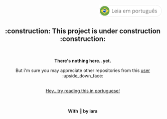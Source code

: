 <div align="right" >
   <a href="./README.pt.md">
    <img src="./.github/lg-button-pt.png" alt="pt-br" ></img>
  </a>
</div>

<div align="center" >
  <h2> :construction: This project is under construction :construction: </h2>
  <br/>
  
  <p><strong>There's nothing here.. yet.</strong></p>
  <p>But i'm sure you may appreciate other repositories from this <a href="https://github.com/iaraoliveira">user</a> :upside_down_face:</p>
  
  <br/>
  <a href="./README.pt.md" font-size="18px">
    Hey.. try reading this in portuguese! 
    <!-- <img src="./.github/pt-br.png" alt="pt-br" width="18px""></img> -->
  </a>


  <br/><br/>
  <strong>With :white_heart: by iara </strong>
</div>
